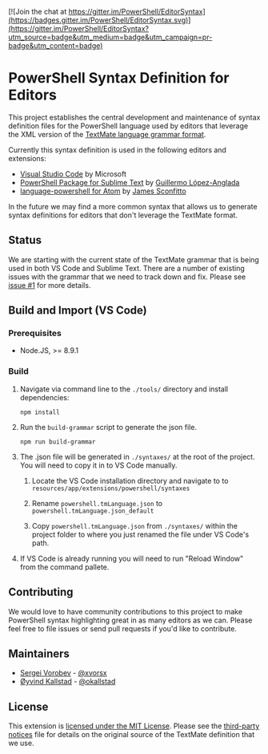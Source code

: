[![Join the chat at https://gitter.im/PowerShell/EditorSyntax](https://badges.gitter.im/PowerShell/EditorSyntax.svg)](https://gitter.im/PowerShell/EditorSyntax?utm_source=badge&utm_medium=badge&utm_campaign=pr-badge&utm_content=badge)

# PowerShell Syntax Definition for Editors

This project establishes the central development and maintenance of syntax definition
files for the PowerShell language used by editors that leverage the XML version of the
[TextMate language grammar format](http://manual.macromates.com/en/language_grammars).

Currently this syntax definition is used in the following editors and extensions:

- [Visual Studio Code](https://github.com/Microsoft/vscode) by Microsoft
- [PowerShell Package for Sublime Text](https://github.com/SublimeText/PowerShell) by [Guillermo López-Anglada](https://github.com/guillermooo)
- [language-powershell for Atom](https://github.com/jugglingnutcase/language-powershell) by [James Sconfitto](https://github.com/jugglingnutcase/)

In the future we may find a more common syntax that allows us to generate syntax
definitions for editors that don't leverage the TextMate format.

## Status

We are starting with the current state of the TextMate grammar that is being used in
both VS Code and Sublime Text.  There are a number of existing issues with the grammar
that we need to track down and fix.  Please see [issue #1](https://github.com/PowerShell/EditorSyntax/issues/1)
for more details.

## Build and Import (VS Code)

### Prerequisites

- Node.JS, >= 8.9.1

### Build

1. Navigate via command line to the `./tools/` directory and install dependencies:

    ```
    npm install
    ```

2. Run the `build-grammar` script to generate the json file.

    ```
    npm run build-grammar
    ```

3. The .json file will be generated in `./syntaxes/` at the root of the project. You will need to copy it in to VS Code manually.

    1. Locate the VS Code installation directory and navigate to to `resources/app/extensions/powershell/syntaxes`

    2. Rename `powershell.tmLanguage.json` to `powershell.tmLanguage.json_default`

    3. Copy `powershell.tmLanguage.json` from `./syntaxes/` within the project folder to where you just renamed the file under VS Code's path.

4. If VS Code is already running you will need to run "Reload Window" from the command pallete.

## Contributing

We would love to have community contributions to this project to make PowerShell syntax
highlighting great in as many editors as we can.  Please feel free to file issues or
send pull requests if you'd like to contribute.

## Maintainers

- [Sergei Vorobev](https://github.com/vors) - [@xvorsx](https://twitter.com/xvorsx)
- [Øyvind Kallstad](https://github.com/gravejester) - [@okallstad](https://twitter.com/okallstad)

## License

This extension is [licensed under the MIT License](LICENSE).  Please see the
[third-party notices](Third%20Party%20Notices.txt) file for details on the original
source of the TextMate definition that we use.
